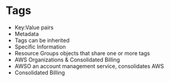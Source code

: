 # Tags

- Key:Value pairs
- Metadata
- Tags can be inherited
- Specific Information
- Resource Groups objects that share one or more tags
- AWS Organizations & Consolidated Billing
- AWSO an account management service, consolidates AWS
- Consolidated Billing